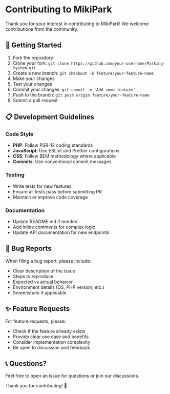 # Contributing to MikiPark

Thank you for your interest in contributing to MikiPark! We welcome contributions from the community.

## 🚀 Getting Started

1. Fork the repository
2. Clone your fork: `git clone https://github.com/your-username/Parking-System.git`
3. Create a new branch: `git checkout -b feature/your-feature-name`
4. Make your changes
5. Test your changes
6. Commit your changes: `git commit -m 'Add some feature'`
7. Push to the branch: `git push origin feature/your-feature-name`
8. Submit a pull request

## 📋 Development Guidelines

### Code Style
- **PHP**: Follow PSR-12 coding standards
- **JavaScript**: Use ESLint and Prettier configurations
- **CSS**: Follow BEM methodology where applicable
- **Commits**: Use conventional commit messages

### Testing
- Write tests for new features
- Ensure all tests pass before submitting PR
- Maintain or improve code coverage

### Documentation
- Update README.md if needed
- Add inline comments for complex logic
- Update API documentation for new endpoints

## 🐛 Bug Reports

When filing a bug report, please include:
- Clear description of the issue
- Steps to reproduce
- Expected vs actual behavior
- Environment details (OS, PHP version, etc.)
- Screenshots if applicable

## ✨ Feature Requests

For feature requests, please:
- Check if the feature already exists
- Provide clear use case and benefits
- Consider implementation complexity
- Be open to discussion and feedback

## 📞 Questions?

Feel free to open an issue for questions or join our discussions.

Thank you for contributing! 🎉